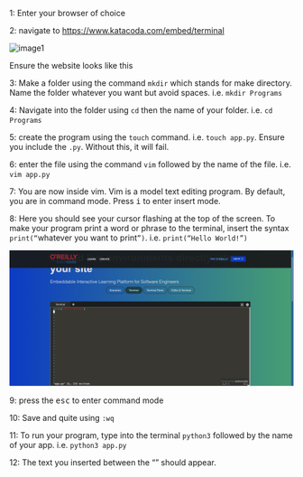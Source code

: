 1: Enter your browser of choice

2: navigate to https://www.katacoda.com/embed/terminal

 ![image1](photos/image1)

Ensure the website looks like this

3: Make a folder using the command `mkdir` which stands for make directory. Name the folder whatever you want but avoid spaces. i.e. `mkdir Programs`

4: Navigate into the folder using ` cd ` then the name of your folder. i.e. `cd Programs`

5: create the program using the `touch` command. i.e. `touch app.py`. Ensure you include the `.py`. Without this, it will fail.

6: enter the file using the command `vim` followed by the name of the file. i.e. `vim app.py`

7: You are now inside vim. Vim is a model text editing program. By default, you are in command mode. Press <kbd>i</kbd> to enter insert mode.

8: Here you should see your cursor flashing at the top of the screen. To make your program print a word or phrase to the terminal, insert the syntax `print(“`whatever you want to print`”)`. i.e. `print(“Hello World!”)`

![image2](photos/image2.png)

9: press the <kbd>esc</kbd> to enter command mode

10: Save and quite using `:wq`

11: To run your program, type into the terminal `python3` followed by the name of your app. i.e. `python3 app.py`

12: The text you inserted between the “” should appear. 

